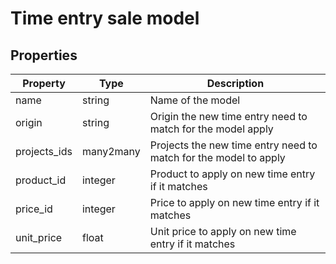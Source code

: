 # Time entry sale model

## Properties

| Property     | Type      | Description                                                      |
|--------------|-----------|------------------------------------------------------------------|
| name         | string    | Name of the model                                                |
| origin       | string    | Origin the new time entry need to match for the model apply      |
| projects_ids | many2many | Projects the new time entry need to match for the model to apply |
| product_id   | integer   | Product to apply on new time entry if it matches                 |
| price_id     | integer   | Price to apply on new time entry if it matches                   |
| unit_price   | float     | Unit price to apply on new time entry if it matches              |
